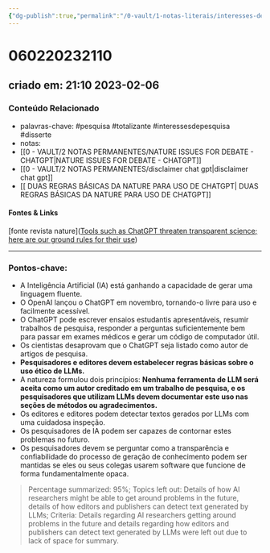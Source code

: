 ```yaml
---
{"dg-publish":true,"permalink":"/0-vault/1-notas-literais/interesses-de-pesquisa/duas-reagras-basicas-segundo-a-resvista-nature/","tags":["pesquisa","totalizante","interessesdepesquisa","disserte"],"dgHomeLink":true,"dgShowLocalGraph":true,"dgShowFileTree":true,"dgEnableSearch":true}
---
```


# 060220232110
## criado em: 21:10 2023-02-06

### Conteúdo Relacionado
- palavras-chave: #pesquisa #totalizante #interessesdepesquisa #disserte
- notas: 
-  [[0 - VAULT/2 NOTAS PERMANENTES/NATURE ISSUES FOR DEBATE - CHATGPT\|NATURE ISSUES FOR DEBATE - CHATGPT]]
- [[0 - VAULT/2 NOTAS PERMANENTES/disclaimer chat gpt\|disclaimer chat gpt]]
- [[ DUAS REGRAS BÁSICAS DA NATURE PARA USO DE CHATGPT\| DUAS REGRAS BÁSICAS DA NATURE PARA USO DE CHATGPT]]
#### Fontes & Links
[fonte revista nature]([Tools such as ChatGPT threaten transparent science; here are our ground rules for their use](https://www.nature.com/articles/d41586-023-00191-1))

---


### Pontos-chave: 
- A Inteligência Artificial (IA) está ganhando a capacidade de gerar uma linguagem fluente. 
- O OpenAI lançou o ChatGPT em novembro, tornando-o livre para uso e facilmente acessível. 
- O ChatGPT pode escrever ensaios estudantis apresentáveis, resumir trabalhos de pesquisa, responder a perguntas suficientemente bem para passar em exames médicos e gerar um código de computador útil. 
- Os cientistas desaprovam que o ChatGPT seja listado como autor de artigos de pesquisa. 
- **Pesquisadores e editores devem estabelecer regras básicas sobre o uso ético de LLMs.** 
- A natureza formulou dois princípios: **Nenhuma ferramenta de LLM será aceita como um autor creditado em um trabalho de pesquisa, e os pesquisadores que utilizam LLMs devem documentar este uso nas seções de métodos ou agradecimentos.** 
- Os editores e editores podem detectar textos gerados por LLMs com uma cuidadosa inspeção. 
- Os pesquisadores de IA podem ser capazes de contornar estes problemas no futuro. 
- Os pesquisadores devem se perguntar como a transparência e confiabilidade do processo de geração de conhecimento podem ser mantidas se eles ou seus colegas usarem software que funcione de forma fundamentalmente opaca. 

>Percentage summarized: 95%; Topics left out: Details of how AI researchers might be able to get around problems in the future, details of how editors and publishers can detect text generated by LLMs; Criteria: Details regarding AI researchers getting around problems in the future and details regarding how editors and publishers can detect text generated by LLMs were left out due to lack of space for summary.